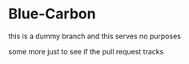# Blue-Carbon

this is a dummy branch and this serves no purposes

some more just to see if the pull request tracks